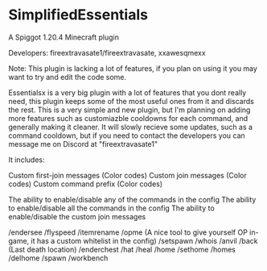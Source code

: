 # SimplifiedEssentials
A Spiggot 1.20.4 Minecraft plugin

Developers: fireextravasate1/fireextravasate, xxawesqmexx

Note: This plugin is lacking a lot of features, if you plan on using it you may want to try and edit the code some.

Essentialsx is a very big plugin with a lot of features that you dont really need, this plugin keeps some of the most useful ones from it and discards the rest.
This is a very simple and new plugin, but I'm planning on adding more features such as customiazble cooldowns for each command, and generally making it cleaner.
It will slowly recieve some updates, such as a command cooldown, but if you need to contact the developers you can message me on Discord at "fireextravasate1"

It includes:

Custom first-join messages (Color codes)
Custom join messages (Color codes)
Custom command prefix (Color codes)

The ability to enable/disable any of the commands in the config
The ability to enable/disable all the commands in the config
The ability to enable/disable the custom join messages

/endersee
/flyspeed
/itemrename
/opme (A nice tool to give yourself OP in-game, it has a custom whitelist in the config)
/setspawn
/whois
/anvil
/back (Last death location)
/enderchest
/hat
/heal
/home
/sethome
/homes
/delhome
/spawn
/workbench
